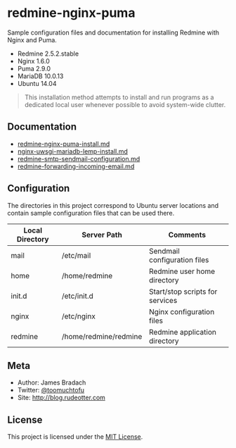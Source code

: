redmine-nginx-puma
=========

Sample configuration files and documentation for installing Redmine with Nginx and Puma.

  - Redmine 2.5.2.stable
  - Nginx 1.6.0
  - Puma 2.9.0
  - MariaDB 10.0.13
  - Ubuntu 14.04


> This installation method attempts to install and run programs as a dedicated local user whenever possible to avoid system-wide clutter.

Documentation
----
* [redmine-nginx-puma-install.md](https://github.com/jbradach/redmine-nginx-puma/blob/master/redmine-nginx-puma-install.md)
* [nginx-uwsgi-mariadb-lemp-install.md](https://github.com/jbradach/redmine-nginx-puma/blob/master/nginx-uwsgi-mariadb-lemp-install.md)
* [redmine-smtp-sendmail-configuration.md](https://github.com/jbradach/redmine-nginx-puma/blob/master/redmine-smtp-sendmail-configuration.md)
* [redmine-forwarding-incoming-email.md](https://github.com/jbradach/redmine-nginx-puma/blob/master/redmine-forwarding-incoming-email.md)

Configuration
----
The directories in this project correspond to Ubuntu server locations and contain sample configuration files that can be used there.

| Local Directory | Server Path           | Comments                        |
|-----------------|-----------------------|---------------------------------|
| mail            | /etc/mail             | Sendmail configuration files    |
| home            | /home/redmine         | Redmine user home directory     |
| init.d          | /etc/init.d           | Start/stop scripts for services |
| nginx           | /etc/nginx            | Nginx configuration files       |
| redmine         | /home/redmine/redmine | Redmine application directory   |

Meta
----
* Author: James Bradach
* Twitter: [@toomuchtofu](http://twitter.com/toomuchtofu)
* Site: http://blog.rudeotter.com

License
----
This project is licensed under the [MIT License](http://opensource.org/licenses/mit-license.php).
